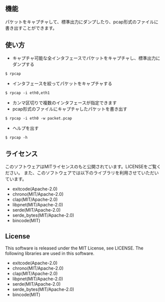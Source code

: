 ## 機能
パケットをキャプチャして、標準出力にダンプしたり、pcap形式のファイルに書き出すことができます。

## 使い方
- キャプチャ可能な全インタフェースでパケットをキャプチャし、標準出力にダンプする
```
$ rpcap
```
- インタフェースを絞ってパケットをキャプチャする
```
$ rpcap -i eth0,eth1
```
  - カンマ区切りで複数のインタフェースが指定できます
- pcap形式のファイルにキャプチャしたパケットを書き出す
```
$ rpcap -i eth0 -w packet.pcap
```
- ヘルプを出す
```
$ rpcap -h
```

## ライセンス
このソフトウェアはMITライセンスのもと公開されています。LICENSEをご覧ください。
また、このソフトウェアでは以下のライブラリを利用させていただいています。
- exitcode(Apache-2.0)
- chrono(MIT/Apache-2.0)
- clap(MIT/Apache-2.0)
- libpnet(MIT/Apache-2.0)
- serde(MIT/Apache-2.0)
- serde_bytes(MIT/Apache-2.0)
- bincode(MIT)

## License
This software is released under the MIT License, see LICENSE.
The following libraries are used in this software.
- exitcode(Apache-2.0)
- chrono(MIT/Apache-2.0)
- clap(MIT/Apache-2.0)
- libpnet(MIT/Apache-2.0)
- serde(MIT/Apache-2.0)
- serde_bytes(MIT/Apache-2.0)
- bincode(MIT)